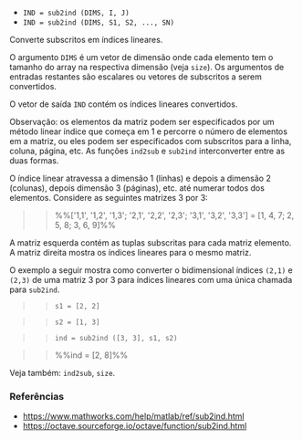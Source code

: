 * `IND = sub2ind (DIMS, I, J)`
* `IND = sub2ind (DIMS, S1, S2, ..., SN)`

Converte subscritos em índices lineares.

O argumento `DIMS` é um vetor de dimensão onde cada elemento tem o tamanho
do array na respectiva dimensão (veja `size`). Os argumentos de
entradas restantes são escalares ou vetores de subscritos a serem
convertidos.

O vetor de saída `IND` contém os índices lineares convertidos.

Observação: os elementos da matriz podem ser especificados por um método linear
índice que começa em 1 e percorre o número de elementos em
a matriz, ou eles podem ser especificados com subscritos para a linha,
coluna, página, etc. As funções `ind2sub` e `sub2ind`
interconverter entre as duas formas.

O índice linear atravessa a dimensão 1 (linhas) e depois a dimensão 2
(colunas), depois dimensão 3 (páginas), etc. até numerar todos
dos elementos. Considere as seguintes matrizes 3 por 3:

>> %%['1,1', '1,2', '1,3'; '2,1', '2,2', '2,3'; '3,1', '3,2', '3,3'] = [1, 4, 7; 2, 5, 8; 3, 6, 9]%%

A matriz esquerda contém as tuplas subscritas para cada matriz
elemento. A matriz direita mostra os índices lineares para o mesmo
matriz.

O exemplo a seguir mostra como converter o bidimensional
índices `(2,1)` e `(2,3)` de uma matriz 3 por 3 para índices lineares
com uma única chamada para `sub2ind`.

>> `s1 = [2, 2]`

>> `s2 = [1, 3]`

>> `ind = sub2ind ([3, 3], s1, s2)`

>> %%ind =  [2, 8]%%

Veja também: `ind2sub`, `size`.

### Referências

* https://www.mathworks.com/help/matlab/ref/sub2ind.html
* https://octave.sourceforge.io/octave/function/sub2ind.html
